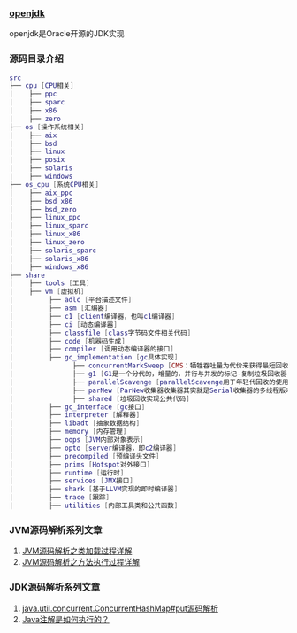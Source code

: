 ### [openjdk](http://openjdk.java.net/)

  openjdk是Oracle开源的JDK实现
  
### 源码目录介绍

``` lua
src
├── cpu [CPU相关]
|    ├── ppc
|    ├── sparc
|    ├── x86
|    ├── zero
├── os [操作系统相关]
|    ├── aix
|    ├── bsd
|    ├── linux
|    ├── posix
|    ├── solaris
|    ├── windows
├── os_cpu [系统CPU相关]
|    ├── aix_ppc
|    ├── bsd_x86
|    ├── bsd_zero
|    ├── linux_ppc
|    ├── linux_sparc
|    ├── linux_x86
|    ├── linux_zero
|    ├── solaris_sparc
|    ├── solaris_x86
|    ├── windows_x86
├── share
|    ├── tools [工具]
|    ├── vm [虚拟机]
|         ├── adlc [平台描述文件]
|         ├── asm [汇编器]
|         ├── c1 [client编译器，也叫c1编译器]
|         ├── ci [动态编译器]
|         ├── classfile [class字节码文件相关代码]
|         ├── code [机器码生成]
|         ├── compiler [调用动态编译器的接口]
|         ├── gc_implementation [gc具体实现]
|               ├── concurrentMarkSweep [CMS：牺牲吞吐量为代价来获得最短回收停顿时间的垃圾回收器，算法：标记-清除]
|               ├── g1 [G1是一个分代的，增量的，并行与并发的标记-复制垃圾回收器]
|               ├── parallelScavenge [parallelScavenge用于年轻代回收的使用复制算法的并行收集器]
|               ├── parNew [ParNew收集器收集器其实就是Serial收集器的多线程版本]
|               ├── shared [垃圾回收实现公共代码]
|         ├── gc_interface [gc接口]
|         ├── interpreter [解释器]
|         ├── libadt [抽象数据结构]
|         ├── memory [内存管理]
|         ├── oops [JVM内部对象表示]
|         ├── opto [server编译器，即c2编译器]
|         ├── precompiled [预编译头文件]
|         ├── prims [Hotspot对外接口]
|         ├── runtime [运行时]
|         ├── services [JMX接口]
|         ├── shark [基于LLVM实现的即时编译器]
|         ├── trace [跟踪]
|         ├── utilities [内部工具类和公共函数]

```

### JVM源码解析系列文章
1. [JVM源码解析之类加载过程详解](./sourceCodeParse/jvm/JVM源码解析之类加载过程详解.md)
2. [JVM源码解析之方法执行过程详解](./sourceCodeParse/jvm/JVM源码解析之方法执行过程详解.md)

### JDK源码解析系列文章
1. [java.util.concurrent.ConcurrentHashMap#put源码解析](./sourceCodeParse/jdk/java.util.concurrent.ConcurrentHashMap的put源码解析.md)
2. [Java注解是如何执行的？](./sourceCodeParse/jdk/java.util.concurrent.ConcurrentHashMap的put源码解析.md)

